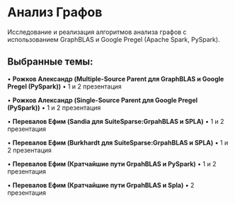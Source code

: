 # Анализ Графов

Исследование и реализация алгоритмов анализа графов с использованием GraphBLAS и Google Pregel (Apache Spark, PySpark).

## Выбранные темы:

•   **Рожков Александр (Multiple-Source Parent для GraphBLAS и Google Pregel (PySpark))**
    •   1 и 2 презентация

•   **Рожков Александр (Single-Source Parent для Google Pregel (PySpark))**
    •   1 и 2 презентация

•   **Перевалов Ефим (Sandia для SuiteSparse:GrpahBLAS и SPLA)**
    •   1 и 2 презентация
    
•   **Перевалов Ефим (Burkhardt для SuiteSparse:GrpahBLAS и SPLA)**
    •   1 и 2 презентация

•   **Перевалов Ефим (Кратчайшие пути GrpahBLAS и PySpark)**
    •   1 и 2 презентация

•   **Перевалов Ефим (Кратчайшие пути GrpahBLAS и Spla)**
    •   2 презентация
